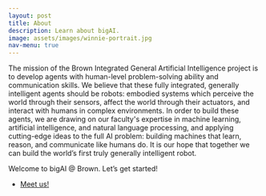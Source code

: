 ```yaml
---
layout: post
title: About
description: Learn about bigAI.
image: assets/images/winnie-portrait.jpg
nav-menu: true
---
```


The mission of the Brown Integrated General Artificial Intelligence project is to develop agents with human-level problem-solving ability and communication skills. We believe that these fully integrated, generally intelligent agents should be robots: embodied systems which perceive the world through their sensors, affect the world through their actuators, and interact with humans in complex environments. In order to build these agents, we are drawing on our faculty's expertise in machine learning, artificial intelligence, and natural language processing, and applying cutting-edge ideas to the full AI problem: building machines that learn, reason, and communicate like humans do. It is our hope that together we can build the world’s first truly generally intelligent robot.

Welcome to bigAI @ Brown. Let’s get started!

<ul class="actions">
  <li><a href="people.html" class="button next">Meet us!</a></li>
</ul>
